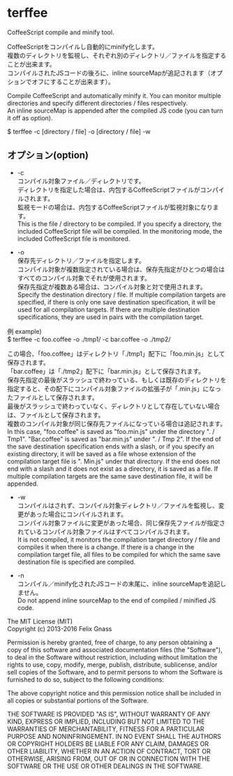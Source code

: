 # terffee

CoffeeScript compile and minify tool.

CoffeeScriptをコンパイルし自動的にminify化します。  
複数のディレクトリを監視し、それぞれ別のディレクトリ／ファイルを指定することが出来ます。  
コンパイルされたJSコードの後ろに、inline sourceMapが追記されます（オプションでオフにすることが出来ます）。  

Compile CoffeeScript and automatically minify it. You can monitor multiple directories and specify different directories / files respectively.  
An inline sourceMap is appended after the compiled JS code (you can turn it off as option).  

$ terffee -c [directory / file] -o [directory / file] -w  


## オプション(option)

- -c  
コンパイル対象ファイル／ディレクトリです。  
ディレクトリを指定した場合は、内包するCoffeeScriptファイルがコンパイルされます。  
監視モードの場合は、内包するCoffeeScriptファイルが監視対象になります。  
This is the file / directory to be compiled. If you specify a directory, the included CoffeeScript file will be compiled. In the monitoring mode, the included CoffeeScript file is monitored.

- -o  
保存先ディレクトリ／ファイルを指定します。  
コンパイル対象が複数指定されている場合は、保存先指定がひとつの場合はすべてのコンパイル対象でそれが使用されます。  
保存先指定が複数ある場合は、コンパイル対象と対で使用されます。  
Specify the destination directory / file. If multiple compilation targets are specified, if there is only one save destination specification, it will be used for all compilation targets. If there are multiple destination specifications, they are used in pairs with the compilation target.

例 example)  
$ terffee -c foo.coffee -o ./tmp1/ -c bar.coffee -o ./tmp2/  

この場合、「foo.coffee」はディレクトリ「./tmp1」配下に「foo.min.js」として保存されます。  
「bar.coffee」は「./tmp2」配下に「bar.min.js」として保存されます。  
保存先指定の最後がスラッシュで終わっている、もしくは既存のディレクトリを指定すると、その配下にコンパイル対象ファイルの拡張子が「.min.js」になったファイルとして保存されます。  
最後がスラッシュで終わっていなく、ディレクトリとして存在していない場合は、ファイルとして保存されます。  
複数のコンパイル対象が同じ保存先ファイルになっている場合は追記されます。  
In this case, "foo.coffee" is saved as "foo.min.js" under the directory ". / Tmp1". "Bar.coffee" is saved as "bar.min.js" under ". / Tmp 2". If the end of the save destination specification ends with a slash, or if you specify an existing directory, it will be saved as a file whose extension of the compilation target file is ". Min.js" under that directory. If the end does not end with a slash and it does not exist as a directory, it is saved as a file. If multiple compilation targets are the same save destination file, it will be appended.

- -w  
コンパイルはされず、コンパイル対象ディレクトリ／ファイルを監視し、変更があった場合にコンパイルされます。  
コンパイル対象ファイルに変更があった場合、同じ保存先ファイルが指定されているコンパイル対象ファイルはすべてコンパイルされます。  
It is not compiled, it monitors the compilation target directory / file and compiles it when there is a change. If there is a change in the compilation target file, all files to be compiled for which the same save destination file is specified are compiled.

- -n  
コンパイル／minify化されたJSコードの末尾に、inline sourceMapを追記しません。  
Do not append inline sourceMap to the end of compiled / minified JS code.  
  
  
  
The MIT License (MIT)  
Copyright (c) 2013-2016 Felix Gnass  

Permission is hereby granted, free of charge, to any person obtaining a copy of this software and associated documentation files (the "Software"), to deal in the Software without restriction, including without limitation the rights to use, copy, modify, merge, publish, distribute, sublicense, and/or sell copies of the Software, and to permit persons to whom the Software is furnished to do so, subject to the following conditions:  

The above copyright notice and this permission notice shall be included in all copies or substantial portions of the Software.  

THE SOFTWARE IS PROVIDED "AS IS", WITHOUT WARRANTY OF ANY KIND, EXPRESS OR IMPLIED, INCLUDING BUT NOT LIMITED TO THE WARRANTIES OF MERCHANTABILITY, FITNESS FOR A PARTICULAR PURPOSE AND NONINFRINGEMENT. IN NO EVENT SHALL THE AUTHORS OR COPYRIGHT HOLDERS BE LIABLE FOR ANY CLAIM, DAMAGES OR OTHER LIABILITY, WHETHER IN AN ACTION OF CONTRACT, TORT OR OTHERWISE, ARISING FROM, OUT OF OR IN CONNECTION WITH THE SOFTWARE OR THE USE OR OTHER DEALINGS IN THE SOFTWARE.  

